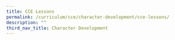 ```yaml
---
title: CCE Lessons
permalink: /curriculum/cce/character-development/cce-lessons/
description: ""
third_nav_title: Character Development
---
```

